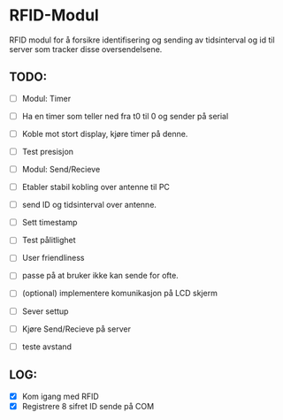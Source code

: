 # RFID-Modul
RFID modul for å forsikre identifisering og sending av tidsinterval og id til server som tracker disse oversendelsene.

## TODO:

- [ ] Modul: Timer
 - [ ] Ha en timer som teller ned fra t0 til 0 og sender på serial
 - [ ] Koble mot stort display, kjøre timer på denne.
 - [ ] Test presisjon

- [ ] Modul: Send/Recieve
 - [ ] Etabler stabil kobling over antenne til PC
 - [ ] send ID og tidsinterval over antenne.
 - [ ] Sett timestamp
 - [ ] Test pålitlighet
 
- [ ] User friendliness
 - [ ] passe på at bruker ikke kan sende for ofte.
 - [ ] (optional) implementere komunikasjon på LCD skjerm

- [ ] Sever settup
 - [ ] Kjøre Send/Recieve på server
 - [ ] teste avstand

## LOG:
- [x] Kom igang med RFID
 - [x]  Registrere 8 sifret ID sende på COM
